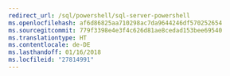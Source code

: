```yaml
---
redirect_url: /sql/powershell/sql-server-powershell
ms.openlocfilehash: af6d86825aa710298ac7da9644246df570252654
ms.sourcegitcommit: 779f3398e4e3f4c626d81ae8cedad153bee69540
ms.translationtype: HT
ms.contentlocale: de-DE
ms.lasthandoff: 01/16/2018
ms.locfileid: "27814991"
---
```

